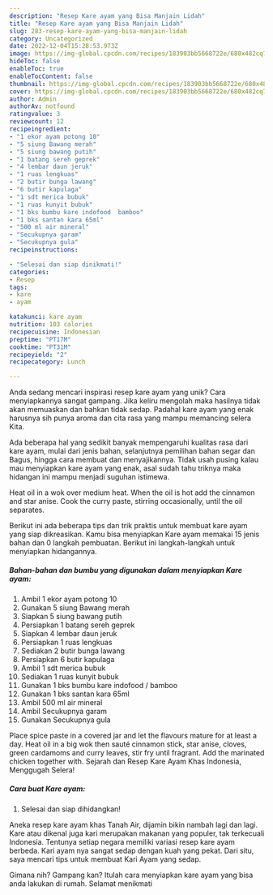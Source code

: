 ```yaml
---
description: "Resep Kare ayam yang Bisa Manjain Lidah"
title: "Resep Kare ayam yang Bisa Manjain Lidah"
slug: 283-resep-kare-ayam-yang-bisa-manjain-lidah
category: Uncategorized
date: 2022-12-04T15:28:53.973Z
image: https://img-global.cpcdn.com/recipes/183903bb5668722e/680x482cq70/kare-ayam-foto-resep-utama.jpg
hideToc: false
enableToc: true
enableTocContent: false
thumbnail: https://img-global.cpcdn.com/recipes/183903bb5668722e/680x482cq70/kare-ayam-foto-resep-utama.jpg
cover: https://img-global.cpcdn.com/recipes/183903bb5668722e/680x482cq70/kare-ayam-foto-resep-utama.jpg
author: Admin
authorAv: notfound
ratingvalue: 3
reviewcount: 12
recipeingredient:
- "1 ekor ayam potong 10"
- "5 siung Bawang merah"
- "5 siung bawang putih"
- "1 batang sereh geprek"
- "4 lembar daun jeruk"
- "1 ruas lengkuas"
- "2 butir bunga lawang"
- "6 butir kapulaga"
- "1 sdt merica bubuk"
- "1 ruas kunyit bubuk"
- "1 bks bumbu kare indofood  bamboo"
- "1 bks santan kara 65ml"
- "500 ml air mineral"
- "Secukupnya garam"
- "Secukupnya gula"
recipeinstructions:

- "Selesai dan siap dinikmati!"
categories:
- Resep
tags:
- kare
- ayam

katakunci: kare ayam 
nutrition: 103 calories
recipecuisine: Indonesian
preptime: "PT17M"
cooktime: "PT31M"
recipeyield: "2"
recipecategory: Lunch

---
```





Anda sedang mencari inspirasi resep kare ayam yang unik? Cara menyiapkannya sangat gampang. Jika keliru mengolah maka hasilnya tidak akan memuaskan dan bahkan tidak sedap. Padahal kare ayam yang enak harusnya sih punya aroma dan cita rasa yang mampu memancing selera Kita.





Ada beberapa hal yang sedikit banyak mempengaruhi kualitas rasa dari kare ayam, mulai dari jenis bahan, selanjutnya pemilihan bahan segar dan Bagus, hingga cara membuat dan menyajikannya. Tidak usah pusing kalau mau menyiapkan kare ayam yang enak,      asal sudah tahu triknya maka hidangan ini mampu menjadi suguhan istimewa.














Heat oil in a wok over medium heat. When the oil is hot add the cinnamon and star anise. Cook the curry paste, stirring occasionally, until the oil separates.






Berikut ini ada beberapa tips dan trik praktis untuk membuat kare ayam yang siap dikreasikan. Kamu bisa menyiapkan Kare ayam memakai 15 jenis bahan dan 0 langkah pembuatan. Berikut ini langkah-langkah untuk menyiapkan hidangannya.

<!--inarticleads1-->

##### Bahan-bahan dan bumbu yang digunakan dalam menyiapkan Kare ayam:

1. Ambil 1 ekor ayam potong 10
1. Gunakan 5 siung Bawang merah
1. Siapkan 5 siung bawang putih
1. Persiapkan 1 batang sereh geprek
1. Siapkan 4 lembar daun jeruk
1. Persiapkan 1 ruas lengkuas
1. Sediakan 2 butir bunga lawang
1. Persiapkan 6 butir kapulaga
1. Ambil 1 sdt merica bubuk
1. Sediakan 1 ruas kunyit bubuk
1. Gunakan 1 bks bumbu kare indofood / bamboo
1. Gunakan 1 bks santan kara 65ml
1. Ambil 500 ml air mineral
1. Ambil Secukupnya garam
1. Gunakan Secukupnya gula


Place spice paste in a covered jar and let the flavours mature for at least a day. Heat oil in a big wok then sauté cinnamon stick, star anise, cloves, green cardamoms and curry leaves, stir fry until fragrant. Add the marinated chicken together with. Sejarah dan Resep Kare Ayam Khas Indonesia, Menggugah Selera! 

<!--inarticleads2-->

##### Cara buat Kare ayam:


1. Selesai dan siap dihidangkan!

Aneka resep kare ayam khas Tanah Air, dijamin bikin nambah lagi dan lagi. Kare atau dikenal juga kari merupakan makanan yang populer, tak terkecuali Indonesia. Tentunya setiap negara memiliki variasi resep kare ayam berbeda. Kari ayam nya sangat sedap dengan kuah yang pekat. Dari situ, saya mencari tips untuk membuat Kari Ayam yang sedap. 

Gimana nih? Gampang kan? Itulah cara menyiapkan kare ayam yang bisa anda lakukan di rumah. Selamat menikmati
